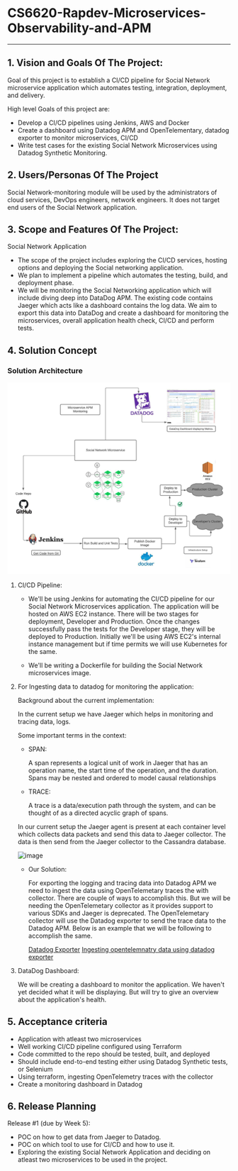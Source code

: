 # CS6620-Rapdev-Microservices-Observability-and-APM

** **

## 1. Vision and Goals Of The Project:

Goal of this project is to establish a CI/CD pipeline for Social Network microservice application which automates
testing, integration, deployment, and delivery.

High level Goals of this project are:

* Develop a CI/CD pipelines using Jenkins, AWS and Docker
* Create a dashboard using Datadog APM and OpenTelementary, datadog exporter to monitor microservices, CI/CD
* Write test cases for the existing Social Network Microservices using Datadog Synthetic Monitoring.

## 2. Users/Personas Of The Project

Social Network-monitoring module will be used by the administrators of cloud services, DevOps engineers, network
engineers.
It does not target end users of the Social Network application.

## 3. Scope and Features Of The Project:

Social Network Application

* The scope of the project includes exploring the CI/CD services, hosting options and deploying the Social networking
  application.
* We plan to implement a pipeline which automates the testing, build, and deployment phase.
* We will be monitoring the Social Networking application which will include diving deep into DataDog APM. The existing
  code contains Jaeger which acts like a dashboard contains the log data. We aim to export this data into DataDog and
  create a dashboard for monitoring the microservices, overall application health check, CI/CD and perform tests.

## 4. Solution Concept

### Solution Architecture

![alt text](https://github.com/ketakiu/CS6620-Rapdev-Microservices-Observability-and-APM/blob/main/Architecture.jpeg?raw=true)

1. CI/CD Pipeline:

    * We'll be using Jenkins for automating the CI/CD pipeline for our Social Network Microservices application. The
      application will be hosted on AWS EC2 instance. There will be two stages for deployment, Developer and Production.
      Once the changes successfully pass the tests for the Developer stage, they will be deployed to Production.
      Initially we'll be using AWS EC2's internal instance management but if time permits we will use Kubernetes for the
      same.

    * We'll be writing a Dockerfile for building the Social Network microservices image.

2. For Ingesting data to datadog for monitoring the application:

   Background about the current implementation:

   In the current setup we have Jaeger which helps in monitoring and tracing data, logs.

   Some important terms in the context:

    * SPAN:

      A span represents a logical unit of work in Jaeger that has an operation name, the start time of the operation,
      and the duration. Spans may be nested and ordered to model causal relationships

    * TRACE:

      A trace is a data/execution path through the system, and can be thought of as a directed acyclic graph of spans.

   In our current setup the Jaeger agent is present at each container level which collects data packets and send this
   data to Jaeger collector. The data is then send from the Jaeger collector to the Cassandra database.

   ![image](https://user-images.githubusercontent.com/55074591/134711163-414eb5bb-a3f6-4147-b953-3763816f91a2.png)

    * Our Solution:

      For exporting the logging and tracing data into Datadog APM we need to ingest the data using OpenTelemetary traces
      the with collector. There are couple of ways to accomplish this. But we will be needing the OpenTelemetary
      collector as it provides support to various SDKs and Jaeger is deprecated. The OpenTelemetary collector will use
      the Datadog exporter to send the trace data to the Datadog APM. Below is an example that we will be following to
      accomplish the same.

      [Datadog Exporter](https://github.com/open-telemetry/opentelemetry-collector-contrib/tree/main/exporter/datadogexporter)
      [Ingesting opentelemnatry data using datadog exporter](https://docs.datadoghq.com/tracing/setup_overview/open_standards/)

3. DataDog Dashboard:

   We will be creating a dashboard to monitor the application. We haven't yet decided what it will be displaying. But
   will try to give an overview about the application's health.

## 5. Acceptance criteria

* Application with atleast two microservices
* Well working CI/CD pipeline configured using Terraform
* Code committed to the repo should be tested, built, and deployed
* Should include end-to-end testing either using Datadog Synthetic tests, or Selenium
* Using terraform, ingesting OpenTelemetry traces with the collector
* Create a monitoring dashboard in Datadog

## 6. Release Planning

Release #1 (due by Week 5):

* POC on how to get data from Jaeger to Datadog.
* POC on which tool to use for CI/CD and how to use it.
* Exploring the existing Social Network Application and deciding on atleast two microservices to be used in the project.
